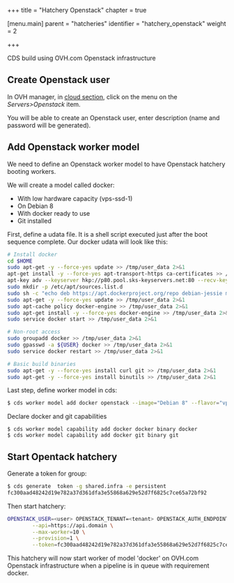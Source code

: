 +++
title = "Hatchery Openstack"
chapter = true

[menu.main]
parent = "hatcheries"
identifier = "hatchery_openstack"
weight = 2

+++

CDS build using OVH.com Openstack infrastructure

## Create Openstack user

In OVH manager, in [cloud section](https://www.ovh.com/manager/cloud), click on the menu on the *Servers>Openstack* item.

You will be able to create an Openstack user, enter description (name and password will be generated).

## Add Openstack worker model

We need to define an Openstack worker model to have Openstack hatchery booting workers.

We will create a model called docker:

 * With low hardware capacity (vps-ssd-1)
 * On Debian 8
 * With docker ready to use
 * Git installed

First, define a udata file. It is a shell script executed just after the boot sequence complete. Our docker udata will look like this:

```bash
# Install docker
cd $HOME
sudo apt-get -y --force-yes update >> /tmp/user_data 2>&1
apt-get install -y --force-yes apt-transport-https ca-certificates >> /tmp/user_data 2>&1
apt-key adv --keyserver hkp://p80.pool.sks-keyservers.net:80 --recv-keys 58118E89F3A912897C070ADBF76221572C52609D
sudo mkdir -p /etc/apt/sources.list.d
sudo sh -c "echo deb https://apt.dockerproject.org/repo debian-jessie main > /etc/apt/sources.list.d/docker.list"
sudo apt-get -y --force-yes update >> /tmp/user_data 2>&1
sudo apt-cache policy docker-engine >> /tmp/user_data 2>&1
sudo apt-get install -y --force-yes docker-engine >> /tmp/user_data 2>&1
sudo service docker start >> /tmp/user_data 2>&1

# Non-root access
sudo groupadd docker >> /tmp/user_data 2>&1
sudo gpasswd -a ${USER} docker >> /tmp/user_data 2>&1
sudo service docker restart >> /tmp/user_data 2>&1

# Basic build binaries
sudo apt-get -y --force-yes install curl git >> /tmp/user_data 2>&1
sudo apt-get -y --force-yes install binutils >> /tmp/user_data 2>&1
```

Last step, define worker model in cds:

```bash
$ cds worker model add docker openstack --image="Debian 8" --flavor="vps-ssd-1" --userdata="./docker.udata"
```

Declare docker and git capabilities
``` shell
$ cds worker model capability add docker docker binary docker
$ cds worker model capability add docker git binary git
```

## Start Opentack hatchery

Generate a token for group:

```bash
$ cds generate  token -g shared.infra -e persistent
fc300aad48242d19e782a37d361dfa3e55868a629e52d7f6825c7ce65a72bf92
```

Then start hatchery:

```bash
OPENSTACK_USER=<user> OPENSTACK_TENANT=<tenant> OPENSTACK_AUTH_ENDPOINT=https://auth.cloud.ovh.net OPENSTACK_PASSWORD=<password> OPENSTACK_REGION=SBG1 hatchery openstack \
        --api=https://api.domain \
        --max-worker=10 \
        --provision=1 \
        --token=fc300aad48242d19e782a37d361dfa3e55868a629e52d7f6825c7ce65a72bf92
```

This hatchery will now start worker of model 'docker' on OVH.com Openstack infrastructure when a pipeline is in queue with requirement docker.
